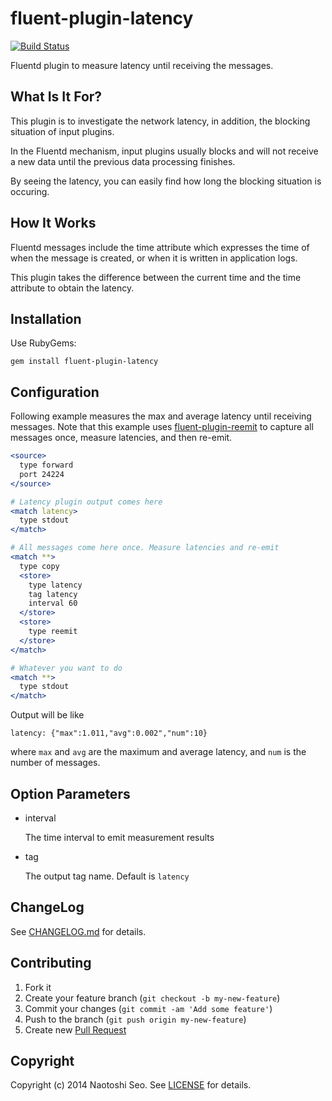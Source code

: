 # fluent-plugin-latency

[![Build Status](https://secure.travis-ci.org/sonots/fluent-plugin-latency.png?branch=master)](http://travis-ci.org/sonots/fluent-plugin-latency)

Fluentd plugin to measure latency until receiving the messages. 

## What Is It For?

This plugin is to investigate the network latency, in addition, the blocking situation of input plugins.

In the Fluentd mechanism, input plugins usually blocks and will not receive a new data until the previous data processing finishes.

By seeing the latency, you can easily find how long the blocking situation is occuring.

## How It Works

Fluentd messages include the time attribute which expresses the time of when the message is created, or when it is written in application logs.

This plugin takes the difference between the current time and the time attribute to obtain the latency. 

## Installation

Use RubyGems:

    gem install fluent-plugin-latency

## Configuration

Following example measures the max and average latency until receiving messages. 
Note that this example uses [fluent-plugin-reemit](https://github.com/sonots/fluent-plugin-reemit) to capture all messages once, measure latencies, and then re-emit. 

```apache
<source>
  type forward
  port 24224
</source>

# Latency plugin output comes here
<match latency>
  type stdout
</match>

# All messages come here once. Measure latencies and re-emit
<match **>
  type copy
  <store>
    type latency
    tag latency
    interval 60
  </store>
  <store>
    type reemit
  </store>
</match>

# Whatever you want to do
<match **>
  type stdout
</match>
```

Output will be like

```
latency: {"max":1.011,"avg":0.002","num":10}
```

where `max` and `avg` are the maximum and average latency, and `num` is the number of messages.

## Option Parameters

* interval

    The time interval to emit measurement results

* tag

    The output tag name. Default is `latency`

## ChangeLog

See [CHANGELOG.md](CHANGELOG.md) for details.

## Contributing

1. Fork it
2. Create your feature branch (`git checkout -b my-new-feature`)
3. Commit your changes (`git commit -am 'Add some feature'`)
4. Push to the branch (`git push origin my-new-feature`)
5. Create new [Pull Request](../../pull/new/master)

## Copyright

Copyright (c) 2014 Naotoshi Seo. See [LICENSE](LICENSE) for details.
